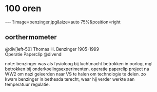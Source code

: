 # 100 oren
--- ?image=benzinger.jpg&size=auto 75%&position=right
## oorthermometer
@div[left-50]
Thomas H. Benzinger 1905-1999  
Operatie Paperclip
@divend

note: benzinger was als fysioloog bij luchtmacht betrokken in oorlog, mgl betrokken bij onderkoelingsexperimenten. operatie paperclip project na WW2 om nazi geleerden naar VS te halen om technologie te delen. zo kwam benzinger in bethesda terecht, waar hij verder werkte aan temperatuur regulatie.
